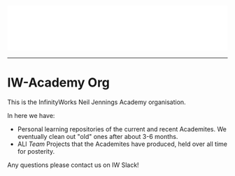 <img src="../img/Logo_Infinity-Works_Part-of-Accenture_Academy_White.png"/>

---

# IW-Academy Org

This is the InfinityWorks Neil Jennings Academy organisation.

In here we have:

- Personal learning repositories of the current and recent Academites. We eventually clean out "old" ones after about 3-6 months.
- ALl _Team_ Projects that the Academites have produced, held over all time for posterity.

Any questions please contact us on IW Slack!
